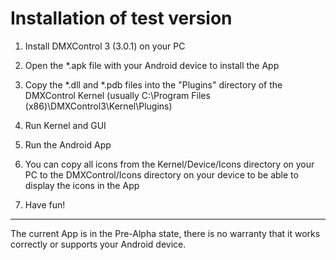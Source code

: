 Installation of test version
======================

1. Install DMXControl 3 (3.0.1) on your PC
2. Open the *.apk file with your Android device to install the App
3. Copy the *.dll and *.pdb files into the "Plugins" directory of the DMXControl Kernel (usually C:\Program Files (x86)\DMXControl3\Kernel\Plugins)

4. Run Kernel and GUI
5. Run the Android App
6. You can copy all icons from the Kernel/Device/Icons directory on your PC to the DMXControl/Icons directory on your device to be able to display the icons in the App
7. Have fun!

----------------------------------------------------------------------
The current App is in the Pre-Alpha state, there is no warranty that it works correctly or supports your Android device.
